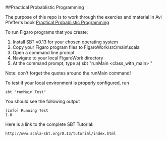 ##Practical Probablistic Programming

The purpose of this repo is to work through the exercies and material in Avi Pfeffer's book [Practical Probablistic Programming](https://www.manning.com/books/practical-probabilistic-programming)

To run Figaro programs that you create:

1) Install SBT v0.13 for your chosen operating system
2) Copy your Figaro program files to FigaroWork\src\main\scala
3) Open a command line prompt
4) Navigate to your local FigaroWork directory
5) At the command prompt, type
	a) sbt "runMain <class_with_main> <parameters>"

Note: don't forget the quotes around the runMain command!

To test if your local environment is properly configured, run

	sbt "runMain Test"

You should see the following output

	[info] Running Test
	1.0


Here is a link to the complete SBT Tutorial:

	http://www.scala-sbt.org/0.13/tutorial/index.html
